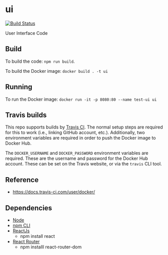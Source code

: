 # ui 
[![Build Status](https://travis-ci.org/core-fantasy/ui.svg?branch=master)](https://travis-ci.org/core-fantasy/ui)  

User Interface Code

## Build
To build the code: `npm run build`.

To build the Docker image: `docker build . -t ui`

## Running
To run the Docker image: `docker run -it -p 8080:80 --name test-ui ui`

## Travis builds
This repo supports builds by [Travis CI][2]. The normal setup steps are required for this
to work (i.e., linking GitHub account, etc.). Additionally, two environment variables
are required in order to push the Docker image to Docker Hub.

The `DOCKER_USERNAME` and `DOCKER_PASSWORD` environment variables are required. These
are the username and password for the Docker Hub account. These can be set on the Travis
website, or via the `travis` CLI tool.

## Reference
* https://docs.travis-ci.com/user/docker/

## Dependencies
* [Node](https://nodejs.org/en/)
* [npm CLI](https://docs.npmjs.com/cli/npm)
* [ReactJs](https://reactjs.org)
  * npm install react
* [React Router](https://reacttraining.com/react-router)
  * npm installl react-router-dom

[2]:https://travis-ci.org
